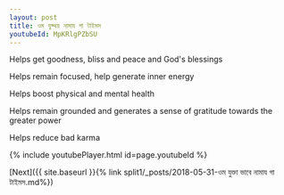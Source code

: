 ```yaml
---
layout: post
title: ওম যুক্থয় নামায গা টাইমস
youtubeId: MpKRlgPZbSU
---
```

 
 
Helps get goodness, bliss and peace and God's blessings
 
Helps remain focused, help generate inner energy 
 
Helps boost physical and mental health 
 
Helps remain grounded and generates a sense of gratitude towards the greater power 
 
Helps reduce bad karma
 
 
 
 


{% include youtubePlayer.html id=page.youtubeId %}
 
[Next]({{ site.baseurl }}{% link  split1/_posts/2018-05-31-ওম যুক্তা ভাবে নামায গা টাইমস.md%})
 
